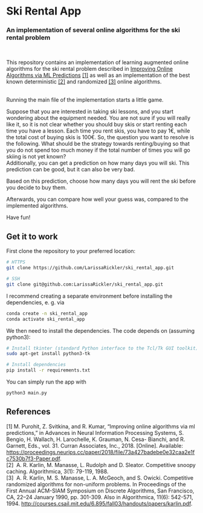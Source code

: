 # Ski Rental App
### An implementation of several online algorithms for the ski rental problem
<br />


This repository contains an implementation of learning augmented online algorithms for the ski rental problem described in 
[Improving Online Algorithms via ML Predictions](https://papers.nips.cc/paper/2018/file/73a427badebe0e32caa2e1fc7530b7f3-Paper.pdf) [[1]](#1) as well as an implementation of the best known deterministic [[2]](#2) and randomized [[3]](#3) online algorithms. <br /> <br />


Running the main file of the implementation starts a little game. <br />


Suppose that you are interested in taking ski lessons, and you start wondering about the equipment needed. 
You are not sure if you will really like it, so it is not clear whether you should buy skis or start renting each time you have a lesson.
Each time you rent skis, you have to pay 1€, while the total cost of buying skis is 100€. So, the question you want to resolve is the following. What should be the strategy towards renting/buying so that you do not spend too much money if the total number of times you will go skiing is not yet known? <br />
Additionally, you can get a prediction on how many days you will ski. This prediction can be good, but it can also be very bad. <br />

Based on this prediction, choose how many days you will rent the ski before you decide to buy them. <br />

Afterwards, you can compare how well your guess was, compared to the implemented algorithms. <br />

Have fun!



## Get it to work

First clone the repository to your preferred location:

```bash
# HTTPS
git clone https://github.com/LarissaRickler/ski_rental_app.git

# SSH
git clone git@github.com:LarissaRickler/ski_rental_app.git
```

I recommend creating a separate environment before installing the dependencies, e. g. via 

```bash
conda create -n ski_rental_app
conda activate ski_rental_app
```

We then need to install the dependencies. The code depends on (assuming python3):

```bash
# Install tkinter (standard Python interface to the Tcl/Tk GUI toolkit)
sudo apt-get install python3-tk

# Install dependencies
pip install -r requirements.txt
```

You can simply run the app with
```bash
python3 main.py
```

## References
<a id="1">[1]</a> 
M. Purohit, Z. Svitkina, and R. Kumar, “Improving online algorithms
via ml predictions,” in Advances in Neural Information Processing
Systems, S. Bengio, H. Wallach, H. Larochelle, K. Grauman, N. Cesa-
Bianchi, and R. Garnett, Eds., vol. 31. Curran Associates, Inc.,
2018. [Online]. Available: https://proceedings.neurips.cc/paper/2018/file/73a427badebe0e32caa2e1fc7530b7f3-Paper.pdf. <br />
<a id="2">[2]</a> 
 A. R. Karlin, M. Manasse, L. Rudolph and D. Sleator. Competitive snoopy caching. Algorithmica, 3(1): 79-119, 1988. <br />
<a id="3">[3]</a>
 A. R. Karlin, M. S. Manasse, L. A. McGeoch, and S. Owicki. Competitive randomized algorithms for non-uniform problems. In Proceedings of the First Annual ACM-SIAM Symposium on Discrete Algorithms, San Francisco, CA, 22–24 January 1990, pp. 301-309. Also in Algorithmica, 11(6): 542-571, 1994. http://courses.csail.mit.edu/6.895/fall03/handouts/papers/karlin.pdf. <br />
 
